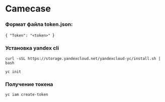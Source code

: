# Camecase
### Формат файла token.json:

`{
  "Token": "<token>"
`}

### Установка yandex cli

`curl -sSL https://storage.yandexcloud.net/yandexcloud-yc/install.sh | bash`

`yc init`

### Получение токена

`yc iam create-token`
